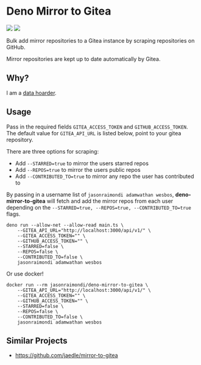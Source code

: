 # Deno Mirror to Gitea

![](https://img.shields.io/docker/pulls/jasonraimondi/deno-mirror-to-gitea?style=flat-square) ![](https://img.shields.io/docker/cloud/build/jasonraimondi/deno-mirror-to-gitea?style=flat-square)

Bulk add mirror repositories to a Gitea instance by scraping repositories on GitHub. 

Mirror repositories are kept up to date automatically by Gitea.

## Why?

I am a [data hoarder](https://www.reddit.com/r/DataHoarder/).

## Usage

Pass in the required fields `GITEA_ACCESS_TOKEN` and `GITHUB_ACCESS_TOKEN`. The default value for `GITEA_API_URL` is listed below, point to your gitea repository.

There are three options for scraping:

* Add `--STARRED=true` to mirror the users starred repos
* Add `--REPOS=true` to mirror the users public repos
* Add `--CONTRIBUTED_TO=true` to mirror any repo the user has contributed to

By passing in a username list of `jasonraimondi adamwathan wesbos`, **deno-mirror-to-gitea** will fetch and add the mirror repos from each user depending on the `--STARRED=true, --REPOS=true, --CONTRIBUTED_TO=true` flags. 

```
deno run --allow-net --allow-read main.ts \
    --GITEA_API_URL="http://localhost:3000/api/v1/" \
    --GITEA_ACCESS_TOKEN="" \
    --GITHUB_ACCESS_TOKEN="" \
    --STARRED=false \
    --REPOS=false \
    --CONTRIBUTED_TO=false \
    jasonraimondi adamwathan wesbos 
```

Or use docker!

```
docker run --rm jasonraimondi/deno-mirror-to-gitea \
    --GITEA_API_URL="http://localhost:3000/api/v1/" \
    --GITEA_ACCESS_TOKEN="" \
    --GITHUB_ACCESS_TOKEN="" \
    --STARRED=false \
    --REPOS=false \
    --CONTRIBUTED_TO=false \
    jasonraimondi adamwathan wesbos
```

## Similar Projects

* https://github.com/jaedle/mirror-to-gitea
